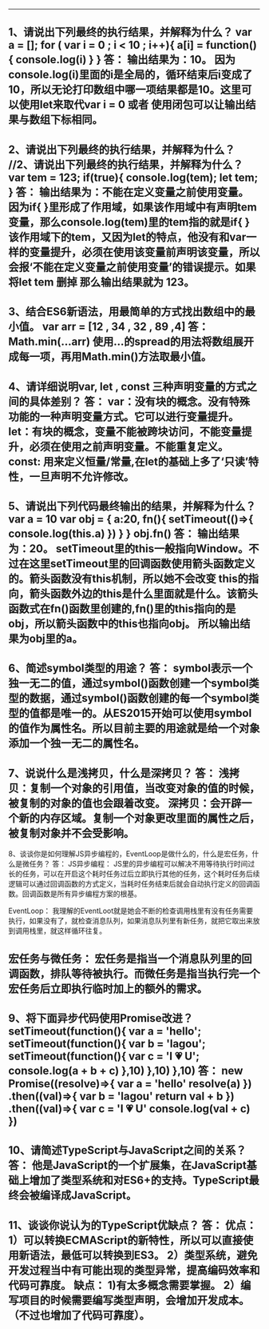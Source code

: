--------------------------------------------------------
1、请说出下列最终的执行结果，并解释为什么？
var a = [];
for ( var i = 0 ; i < 10 ; i++){
    a[i] = function() {
        console.log(i)
    }
}
答：
输出结果为：10。
因为console.log(i)里面的i是全局的，循环结束后i变成了10，所以无论打印数组中哪一项结果都是10。这里可以使用let来取代var i = 0 或者 使用闭包可以让输出结果与数组下标相同。
------------------------------------------------------

2、请说出下列最终的执行结果，并解释为什么？
//2、请说出下列最终的执行结果，并解释为什么？
var tem = 123;
if(true){
    console.log(tem);
    let tem;
}
答：
输出结果为：不能在定义变量之前使用变量。
因为if{ }里形成了作用域，如果该作用域中有声明tem变量，那么console.log(tem)里的tem指的就是if{ }该作用域下的tem，又因为let的特点，他没有和var一样的变量提升，必须在使用该变量前声明该变量，所以会报‘不能在定义变量之前使用变量’的错误提示。如果将let tem 删掉 那么输出结果就为 123。
--------------------------------------------------------

3、结合ES6新语法，用最简单的方式找出数组中的最小值。
var arr = [12 , 34 , 32 , 89 ,4]
答：
Math.min(...arr)
使用...的spread的用法将数组展开成每一项，再用Math.min()方法取最小值。
--------------------------------------------------------

4、请详细说明var, let , const 三种声明变量的方式之间的具体差别？
答：
var：没有块的概念。没有特殊功能的一种声明变量方式。它可以进行变量提升。
let：有块的概念，变量不能被跨块访问，不能变量提升，必须在使用之前声明变量。不能重复定义。
const: 用来定义恒量/常量,在let的基础上多了‘只读’特性，一旦声明不允许修改。
--------------------------------------------------------

5、请说出下列代码最终输出的结果，并解释为什么？
var a = 10 
var obj = { 
    a:20,
    fn(){
        setTimeout(()=>{
            console.log(this.a)
        })
    }
}
obj.fn()
答：
输出结果为：20。
setTimeout里的this一般指向Window。不过在这里setTimeout里的回调函数使用箭头函数定义的。箭头函数没有this机制，所以她不会改变 this的指向，箭头函数外边的this是什么里面就是什么。该箭头函数式在fn()函数里创建的,fn()里的this指向的是obj，所以箭头函数中的this也指向obj。
所以输出结果为obj里的a。
--------------------------------------------------------

6、简述symbol类型的用途？
答：
symbol表示一个独一无二的值，通过symbol()函数创建一个symbol类型的数据，通过symbol()函数创建的每一个symbol类型的值都是唯一的。从ES2015开始可以使用symbol的值作为属性名。所以目前主要的用途就是给一个对象添加一个独一无二的属性名。
--------------------------------------------------------

7、说说什么是浅拷贝，什么是深拷贝？
答：
浅拷贝：复制一个对象的引用值，当改变对象的值的时候，被复制的对象的值也会跟着改变。
深拷贝：会开辟一个新的内存区域。复制一个对象更改里面的属性之后，被复制对象并不会受影响。
--------------------------------------------------------

8、谈谈你是如何理解JS异步编程的，EventLoop是做什么的，什么是宏任务，什么是微任务？
答：
JS异步编程：
JS里的异步编程可以解决不用等待执行时间过长的任务，可以在开启这个耗时任务过后立即执行其他的任务，这个耗时任务后续逻辑可以通过回调函数的方式定义，当耗时任务结束后就会自动执行定义的回调函数。回调函数是所有异步编程方案的根基。

EventLoop：
我理解的EventLoot就是她会不断的检查调用栈里有没有任务需要执行，如果没有了，就检查消息队列，如果消息队列里有新任务，就把它取出来放到调用栈里，就这样循环往复。

宏任务与微任务：
宏任务是指当一个消息队列里的回调函数，排队等待被执行。而微任务是指当执行完一个宏任务后立即执行临时加上的额外的需求。
--------------------------------------------------------

9、将下面异步代码使用Promise改进？
setTimeout(function(){
    var a = 'hello';
    setTimeout(function(){
        var b = 'lagou';
        setTimeout(function(){
            var c = 'I 💗 U';
            console.log(a + b + c)
        },10)
    },10)
},10)
答：
new Promise((resolve)=>{
    var a = 'hello'
    resolve(a)
})
.then((val)=>{
    var b = 'lagou'
    return val + b
})
.then((val)=>{
    var c = 'I 💗 U'
    console.log(val + c)
})
--------------------------------------------------------

10、请简述TypeScript与JavaScript之间的关系？
答：
他是JavaScript的一个扩展集，在JavaScript基础上增加了类型系统和对ES6+的支持。TypeScript最终会被编译成JavaScript。
--------------------------------------------------------

11、谈谈你说认为的TypeScript优缺点？
答：
优点：
1）可以转换ECMAScript的新特性，所以可以直接使用新语法，最低可以转换到ES3。
2）类型系统，避免开发过程当中有可能出现的类型异常，提高编码效率和代码可靠度。
缺点：
1)有太多概念需要掌握。
2）编写项目的时候需要编写类型声明，会增加开发成本。（不过也增加了代码可靠度）。
--------------------------------------------------------

